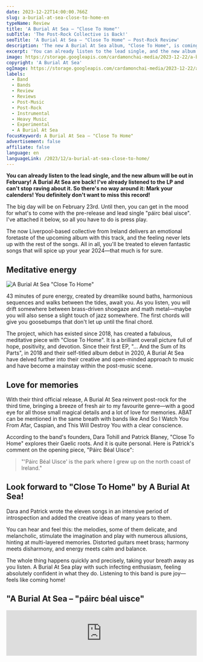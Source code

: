 ```yaml
---
date: 2023-12-22T14:00:00.766Z
slug: a-burial-at-sea-close-to-home-en
typeName: Review
title: 'A Burial At Sea – "Close To Home"'
subTitle: 'The Post-Rock Collective is Back!'
seoTitle: 'A Burial At Sea – "Close To Home" – Post-Rock Review'
description: 'The new A Burial At Sea album, "Close To Home", is coming up soon, and it is magnificent! Check it out here and find some fascinating insights about it!'
excerpt: 'You can already listen to the lead single, and the new album will be out in February! A Burial At Sea are back! I’ve already listened to the LP and can’t stop raving about it. So there’s no way around it—mark your calenders! You definitely don’t want to miss this record!'
image: https://storage.googleapis.com/cardamonchai-media/2023-12-22/a-burial-at-sea-jpg-imagine-e8e8e8_aaaaaa_1024_768/640.webp
copyright: 'A Burial At Sea'
ogImage: https://storage.googleapis.com/cardamonchai-media/2023-12-22/a-burial-at-sea-og-jpg-imagine-e8e8e8_87898a_1200_628/640.webp
labels:
  - Band
  - Bands
  - Review
  - Reviews
  - Post-Music
  - Post-Rock
  - Instrumental
  - Heavy Music
  - Experimental
  - A Burial At Sea
focusKeyword: A Burial At Sea – "Close To Home"
advertisement: false
affiliate: false
language: en
languageLink: /2023/12/a-burial-at-sea-close-to-home/
---
```


**You can already listen to the lead single, and the new album will be out in February! A Burial At Sea are back! I've already listened to the LP and can't stop raving about it. So there's no way around it: Mark your calenders! You definitely don't want to miss this record!**

The big day will be on February 23rd. Until then, you can get in the mood for what's to come with the pre-release and lead single "páirc béal uisce". I've attached it below, so all you have to do is press play.

The now Liverpool-based collective from Ireland delivers an emotional foretaste of the upcoming album with this track, and the feeling never lets up with the rest of the songs. All in all, you'll be treated to eleven fantastic songs that will spice up your year 2024—that much is for sure.

## Meditative energy

![A Burial At Sea "Close To Home"](https://storage.googleapis.com/cardamonchai-media/2023-12-22/a-burial-at-sea-2-jpg-imagine-181818_3f464c_1024_768/640.webp 'A Burial At Sea "Close To Home"')

43 minutes of pure energy, created by dreamlike sound baths, harmonious sequences and walks between the tides, await you. As you listen, you will drift somewhere between brass-driven shoegaze and math metal—maybe you will also sense a slight touch of jazz somewhere. The first chords will give you goosebumps that don't let up until the final chord.

The project, which has existed since 2018, has created a fabulous, meditative piece with "Close To Home". It is a brilliant overall picture full of hope, positivity, and devotion. Since their first EP, "… And the Sum of Its Parts", in 2018 and their self-titled album debut in 2020, A Burial At Sea have delved further into their creative and open-minded approach to music and have become a mainstay within the post-music scene.

## Love for memories

With their third official release, A Burial At Sea reinvent post-rock for the third time, bringing a breeze of fresh air to my favourite genre—with a good eye for all those small magical details and a lot of love for memories. ABAT can be mentioned in the same breath with bands like And So I Watch You From Afar, Caspian, and This Will Destroy You with a clear conscience.

According to the band's founders, Dara Tohill and Patrick Blaney, "Close To Home" explores their Gaelic roots. And it is quite personal. Here is Patrick's comment on the opening piece, "Páirc Béal Uisce":

> "'Páirc Béal Uisce' is the park where I grew up on the north coast of Ireland."

## Look forward to "Close To Home" by A Burial At Sea!

Dara and Patrick wrote the eleven songs in an intensive period of introspection and added the creative ideas of many years to them.

You can hear and feel this: the melodies, some of them delicate, and melancholic, stimulate the imagination and play with numerous allusions, hinting at multi-layered memories. Distorted guitars meet brass; harmony meets disharmony, and energy meets calm and balance.

The whole thing happens quickly and precisely, taking your breath away as you listen. A Burial At Sea play with such infecting enthusiasm, feeling absolutely confident in what they do. Listening to this band is pure joy—feels like coming home!

## "A Burial At Sea – "páirc béal uisce"

<iframe
  style="border: 0; width: 100%; height: 120px;"
  src="https://bandcamp.com/EmbeddedPlayer/album=899897577/size=large/bgcol=ffffff/linkcol=0687f5/tracklist=false/artwork=small/track=1596299227/transparent=true/"
  seamless
>
  <a href="https://aburialatsea.bandcamp.com/album/close-to-home">
    Close to Home by A Burial at Sea
  </a>
</iframe>

